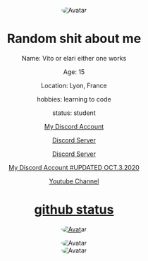 <p align="center">
<a>
<img src="https://cdn.discordapp.com/attachments/741821931531141202/752949244599468152/circle-cropped_1.png" alt="Avatar" style="border-radius: 50%;">
</a>

</p>
<div class="display">
<h1 style="text-align: center;" align="center"> Random shit about me </h1>
<p style="text-align: center;"align="center">Name: Vito or elari either one works </p></a>
<p style="text-align: center;"align="center">Age: 15<br></p>
<p style="text-align: center;"align="center">Location: Lyon, France</p></a>
<p style="text-align: center;"align="center">hobbies: learning to code<br></p>
<p style="text-align: center;"align="center">status: student<br></p>
<a href="https://discord.com/users/773630534030721044"> <p style="text-align: center;"align="center">My Discord Account<br></p></>


<p align="center">
<a href="https://discord.gg/uzi"> <p style="text-align: center;"align="center">Discord Server<br></p></>
<p align="center">
<p align="center">



<p align="center">
<a href="https://discord.gg/XrS9cn3"> <p style="text-align: center;"align="center">Discord Server<br></p></>
<p align="center">
<a href="https://discord.com/users/773630534030721044"> <p style="text-align: center;"align="center">My Discord Account #UPDATED OCT.3.2020<br></p></>
<p align="center">
<a href="https://www.youtube.com/channel/UCwTpoO1laiqjnLJ_td6pelg?view_as=subscriber"> <p style="text-align: center;"align="center">Youtube Channel<br></p></>

    
<p align="center"> 
<h1 style="text-align: center;" align="center"> github status </h1>
<p align="center">
<img src="https://github-readme-stats.vercel.app/api?username=pix1337&show_icons=true&theme=dark" alt="Avatar" style="border-radius: 100%;">
</a><br>
<a>
<p align="center">
<img src="https://github-readme-stats.vercel.app/api/top-langs/?username=Vanity1337&theme=dark" alt="Avatar" style="border-radius: 100%;">
</a><br>
<img src="https://github-readme-stats.vercel.app/api/pin/?username=Vanity1337&repo=6ix&theme=dark" alt="Avatar" style="border-radius: 100%;">
</a><br>
</div>
